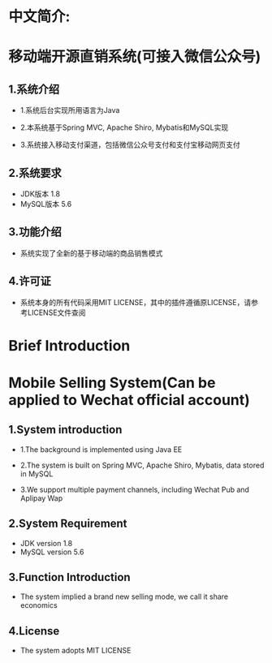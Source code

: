 # 中文简介: 

# 移动端开源直销系统(可接入微信公众号)

## 1.系统介绍

* 1.系统后台实现所用语言为Java

* 2.本系统基于Spring MVC, Apache Shiro, Mybatis和MySQL实现

* 3.系统接入移动支付渠道，包括微信公众号支付和支付宝移动网页支付

## 2.系统要求

* JDK版本 1.8
* MySQL版本 5.6

## 3.功能介绍

* 系统实现了全新的基于移动端的商品销售模式

## 4.许可证

* 系统本身的所有代码采用MIT LICENSE，其中的插件遵循原LICENSE，请参考LICENSE文件查阅

# Brief Introduction

# Mobile Selling System(Can be applied to Wechat official account)

## 1.System introduction

* 1.The background is implemented using Java EE

* 2.The system is built on Spring MVC, Apache Shiro, Mybatis, data stored in MySQL

* 3.We support multiple payment channels, including Wechat Pub and Aplipay Wap

## 2.System Requirement

* JDK version 1.8
* MySQL version 5.6

## 3.Function Introduction
* The system implied a brand new selling mode, we call it share economics

## 4.License
* The system adopts MIT LICENSE

